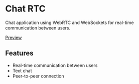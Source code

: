 # Chat RTC

Chat application using WebRTC and WebSockets for real-time communication between users.

[Preview](./capture.png)

## Features

- Real-time communication between users
- Text chat
- Peer-to-peer connection